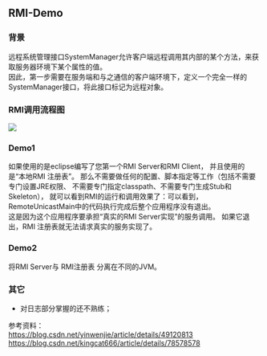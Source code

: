 ## RMI-Demo
### 背景
远程系统管理接口SystemManager允许客户端远程调用其内部的某个方法，来获取服务器环境下某个属性的值。  
因此，第一步需要在服务端和与之通信的客户端环境下，定义一个完全一样的SystemManager接口，将此接口标记为远程对象。
### RMI调用流程图
![](http://tuku.sivanliu.com/18-12-13/42201416.jpg)
### Demo1
如果使用的是eclipse编写了您第一个RMI Server和RMI Client，
并且使用的是“本地RMI 注册表”。
那么不需要做任何的配置、脚本指定等工作（包括不需要专门设置JRE权限、
不需要专门指定classpath、不需要专门生成Stub和Skeleton），
就可以看到RMI的运行和调用效果了：可以看到，
RemoteUnicastMain中的代码执行完成后整个应用程序没有退出。  
这是因为这个应用程序要承担“真实的RMI Server实现”的服务调用。
如果它退出，RMI 注册表就无法请求真实的服务实现了。
### Demo2
将RMI Server与 RMI注册表 分离在不同的JVM。

### 其它
- 对日志部分掌握的还不熟练；







参考资料：  
https://blog.csdn.net/yinwenjie/article/details/49120813  
https://blog.csdn.net/kingcat666/article/details/78578578  
````````````````
